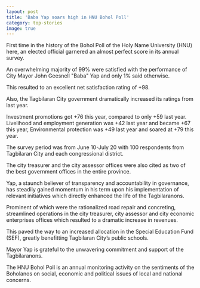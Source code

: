 ```yaml
---
layout: post
title: 'Baba Yap soars high in HNU Bohol Poll'
category: top-stories
image: true
---
```


First time in the history of the Bohol Poll of the Holy Name University (HNU) here,  an elected official garnered an almost perfect score in its annual survey. 

An overwhelming majority of 99% were satisfied with the performance of City Mayor John Geesnell "Baba" Yap and only 1% said otherwise. 

This resulted to an excellent net satisfaction rating of +98. 

Also, the Tagbilaran City government dramatically increased its ratings from last year. 

Investment promotions got +76 this year, compared to only +59 last year. Livelihood and employment generation was +42 last year and became +67 this year, Environmental protection was +49 last year and soared at +79 this year. 

The survey period was from June 10-July 20 with 100 respondents from Tagbilaran City and each congressional district. 

The city treasurer and the city assessor offices were also cited as two of the best government offices in the entire province. 

Yap, a staunch believer of transparency and accountability in governance, has steadily gained momentum in his term upon his implementation of relevant initiatives which directly enhanced the life of the Tagbilaranons. 

Prominent of which were the rationalized road repair and concreting, streamlined operations in the city treasurer, city assessor and city economic enterprises offices which resulted to a dramatic increase in revenues. 

This paved the way to an increased allocation in the Special Education Fund (SEF), greatly benefitting Tagbilaran City’s public schools. 

Mayor Yap is grateful to the unwavering commitment and support of the Tagbilaranons. 

The HNU Bohol Poll is an annual monitoring activity on the sentiments of the Boholanos on social, economic and political issues of local and national concerns. 


